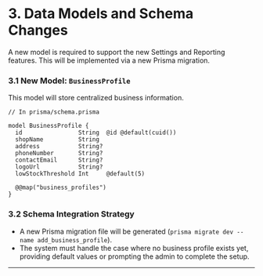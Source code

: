 # 3. Data Models and Schema Changes

A new model is required to support the new Settings and Reporting features. This will be implemented via a new Prisma migration.

### 3.1 New Model: `BusinessProfile`

This model will store centralized business information.

```prisma
// In prisma/schema.prisma

model BusinessProfile {
  id                String  @id @default(cuid())
  shopName          String
  address           String?
  phoneNumber       String?
  contactEmail      String?
  logoUrl           String?
  lowStockThreshold Int     @default(5)

  @@map("business_profiles")
}
````

### 3.2 Schema Integration Strategy

  - A new Prisma migration file will be generated (`prisma migrate dev --name add_business_profile`).
  - The system must handle the case where no business profile exists yet, providing default values or prompting the admin to complete the setup.

-----
